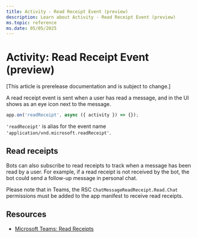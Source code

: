 ```yaml
---
title: Activity - Read Receipt Event (preview)
description: Learn about Activity - Read Receipt Event (preview)
ms.topic: reference
ms.date: 05/05/2025
---
```


# Activity: Read Receipt Event (preview)

[This article is prerelease documentation and is subject to change.]

A read receipt event is sent when a user has read a message, and in the UI shows as an eye icon next to the message.

<!-- langtabs-start -->
```typescript
app.on('readReceipt', async ({ activity }) => {});
```
<!-- langtabs-end -->

`'readReceipt'` is alias for the event name `'application/vnd.microsoft.readReceipt'`.

## Read receipts

Bots can also subscribe to read receipts to track when a message has been read by a user. For example, if a read receipt is not received by the bot, the bot could send a follow-up message in personal chat.

Please note that in Teams, the RSC `ChatMessageReadReceipt.Read.Chat` permissions must be added to the app manifest to receive read receipts.

## Resources

- [Microsoft Teams: Read Receipts](https://learn.microsoft.com/en-us/microsoftteams/platform/bots/build-conversational-capability#receive-a-read-receipt)
